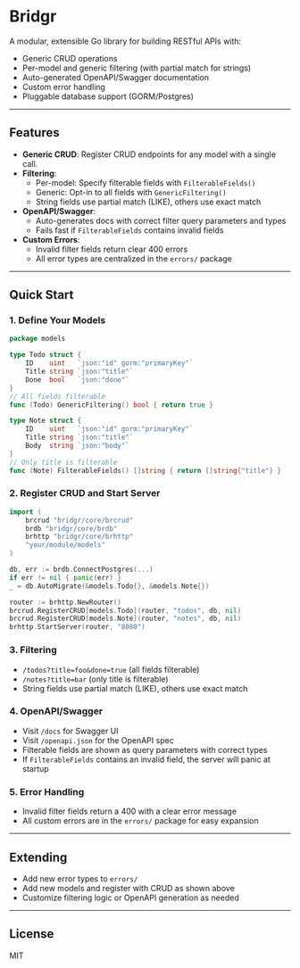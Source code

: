 # Bridgr

A modular, extensible Go library for building RESTful APIs with:
- Generic CRUD operations
- Per-model and generic filtering (with partial match for strings)
- Auto-generated OpenAPI/Swagger documentation
- Custom error handling
- Pluggable database support (GORM/Postgres)

---

## Features
- **Generic CRUD**: Register CRUD endpoints for any model with a single call.
- **Filtering**: 
  - Per-model: Specify filterable fields with `FilterableFields()`
  - Generic: Opt-in to all fields with `GenericFiltering()`
  - String fields use partial match (LIKE), others use exact match
- **OpenAPI/Swagger**: 
  - Auto-generates docs with correct filter query parameters and types
  - Fails fast if `FilterableFields` contains invalid fields
- **Custom Errors**: 
  - Invalid filter fields return clear 400 errors
  - All error types are centralized in the `errors/` package

---

## Quick Start

### 1. Define Your Models
```go
package models

type Todo struct {
    ID    uint   `json:"id" gorm:"primaryKey"`
    Title string `json:"title"`
    Done  bool   `json:"done"`
}
// All fields filterable
func (Todo) GenericFiltering() bool { return true }

type Note struct {
    ID    uint   `json:"id" gorm:"primaryKey"`
    Title string `json:"title"`
    Body  string `json:"body"`
}
// Only title is filterable
func (Note) FilterableFields() []string { return []string{"title"} }
```

### 2. Register CRUD and Start Server
```go
import (
    brcrud "bridgr/core/brcrud"
    brdb "bridgr/core/brdb"
    brhttp "bridgr/core/brhttp"
    "your/module/models"
)

db, err := brdb.ConnectPostgres(...)
if err != nil { panic(err) }
_ = db.AutoMigrate(&models.Todo{}, &models.Note{})

router := brhttp.NewRouter()
brcrud.RegisterCRUD[models.Todo](router, "todos", db, nil)
brcrud.RegisterCRUD[models.Note](router, "notes", db, nil)
brhttp.StartServer(router, "8080")
```

### 3. Filtering
- `/todos?title=foo&done=true` (all fields filterable)
- `/notes?title=bar` (only title is filterable)
- String fields use partial match (LIKE), others use exact match

### 4. OpenAPI/Swagger
- Visit `/docs` for Swagger UI
- Visit `/openapi.json` for the OpenAPI spec
- Filterable fields are shown as query parameters with correct types
- If `FilterableFields` contains an invalid field, the server will panic at startup

### 5. Error Handling
- Invalid filter fields return a 400 with a clear error message
- All custom errors are in the `errors/` package for easy expansion

---

## Extending
- Add new error types to `errors/`
- Add new models and register with CRUD as shown above
- Customize filtering logic or OpenAPI generation as needed

---

## License
MIT 